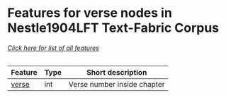 # Features for verse nodes in Nestle1904LFT Text-Fabric Corpus
###### [Click here for list of all features](home.md#readme)

Feature | Type | Short description
--- | --- | ---
[verse](verse.md#readme) | int | Verse number inside chapter
